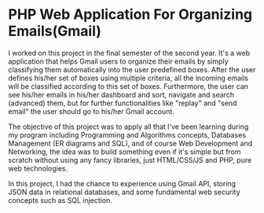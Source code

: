# PHP Web Application For Organizing Emails(Gmail)

I worked on this project in the final semester of the second year.
It's a web application that helps Gmail users to organize their emails by simply classifying them automatically into the user predefined boxes. After the user defines his/her set of boxes using multiple criteria, all the incoming emails will be classified according to this set of boxes. Furthermore, the user can see his/her emails in his/her dashboard and sort, navigate and search (advanced) them, but for further functionalities like "replay" and "send email" the user should go to his/her Gmail account.

The objective of this project was to apply all that I've been learning during my program including Programming and Algorithms concepts, Databases Management (ER diagrams and SQL), and of course Web Development and Networking, the idea was to build something even if it's simple but from scratch without using any fancy libraries, just HTML/CSS/JS and PHP, pure web technologies.

In this project, I had the chance to experience using Gmail API, storing JSON data in relational databases, and some fundamental web security concepts such as SQL injection.
